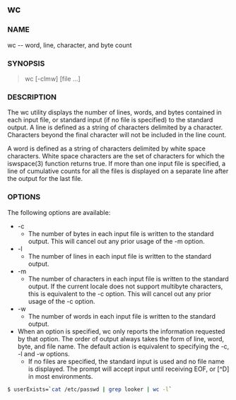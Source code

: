 ## wc

### NAME

wc -- word, line, character, and byte count

### SYNOPSIS

> wc [-clmw] [file ...]

### DESCRIPTION

The wc utility displays the number of lines, words, and bytes contained in each input file, or standard input (if no file is specified) to the standard output.  A line is defined as a string of characters delimited by a <newline> character. Characters beyond the final <newline> character will not be included in the line count.

A word is defined as a string of characters delimited by white space characters.  White space characters are the set of characters for which the iswspace(3) function returns true.  If more than one input file is specified, a line of cumulative counts for all the files is displayed on a separate line after the output for the last file.

### OPTIONS

The following options are available:

* -c      
  * The number of bytes in each input file is written to the standard output.  This will cancel out any prior usage of the -m option.
* -l      
  * The number of lines in each input file is written to the standard output.
* -m      
  * The number of characters in each input file is written to the standard output.  If the current locale does not support multibyte characters, this is equivalent to the -c option.  This will cancel out any prior usage of the -c option.
* -w      
  * The number of words in each input file is written to the standard output. 
* When an option is specified, wc only reports the information requested by that option.  The order of output always takes the form of line, word, byte, and file name. The default action is equivalent to specifying the -c, -l and -w options. 
  * If no files are specified, the standard input is used and no file name is displayed.  The prompt will accept input until receiving EOF, or [^D] in most environments.
  
  
```bash
$ userExists=`cat /etc/passwd | grep looker | wc -l`
```